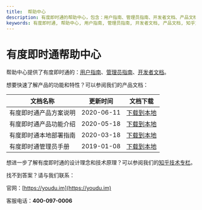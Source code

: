 ```yaml
---
title:  帮助中心
description: 有度即时通的帮助中心，包含：用户指南、管理员指南、开发者文档、产品文档、知乎文档链接等信息
keywords: 有度即时通, 帮助中心, 用户指南, 管理员指南, 开发者文档, 产品文档, 知乎文档
---
```


# 有度即时通帮助中心

帮助中心提供了有度即时通的：[用户指南](./user/)、[管理员指南](./admin/)、[开发者文档](./api/)。

想要快速了解产品的功能和特性？可以参阅我们的产品文档：

| 文档名称               | 更新时间   | 文档下载                                       |
| ---------------------- | ---------- | ---------------------------------------------- |
| 有度即时通产品方案说明 | 2020-06-11 | [下载到本地](./res/有度即时通产品方案说明.pdf) |
| 有度即时通产品功能介绍 | 2020-05-18 | [下载到本地](./res/有度即时通产品功能介绍.pdf) |
| 有度即时通本地部署指南 | 2020-03-18 | [下载到本地](./res/有度即时通本地部署指南.pdf) |
| 有度即时通管理员手册   | 2019-01-08 | [下载到本地](./res/有度即时通管理员手册.pdf)   |

想进一步了解有度即时通的设计理念和技术原理？可以参阅我们的[知乎技术专栏](https://www.zhihu.com/people/youdu.im/posts)。

找不到答案？请与我们联系：

官网：[https://youdu.im](https://youdu.im)

客服电话：**400-097-0006**
